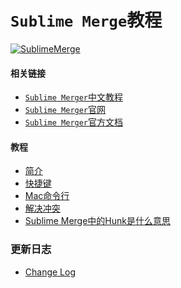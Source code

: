 # `Sublime Merge`教程  

[![SublimeMerge][sublime-merge-image]](sublime-merge-link)


#### 相关链接
- [`Sublime Merger`中文教程](https://github.com/sublime-china/sublime-merge-tutorials)  
- [`Sublime Merger`官网](https://www.sublimemerge.com/)  
- [`Sublime Merger`官方文档](https://www.sublimemerge.com/docs/)  


#### 教程
- [简介](./case/introduce/introduce.md)  
- [快捷键](./tutorials/shortcut_key.md)  
- [Mac命令行](./tutorials/osx_command_line.md)  
- [解决冲突](./case/conflict/solve_conflict.md)  
- [Sublime Merge中的Hunk是什么意思](./case/hunk/hunk.md)  


### 更新日志
- [Change Log](./tutorials/change_log.md)


[sublime-merge-image]: https://img.shields.io/badge/Sublime-Merge-orange.svg
[sublime-merge-link]: https://www.sublimemerge.com/
